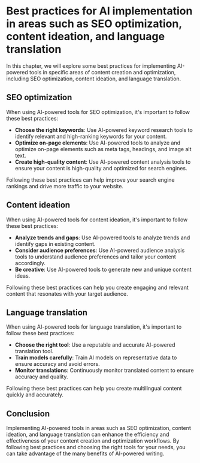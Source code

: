Best practices for AI implementation in areas such as SEO optimization, content ideation, and language translation
===================================================================================================================================================================================================

In this chapter, we will explore some best practices for implementing AI-powered tools in specific areas of content creation and optimization, including SEO optimization, content ideation, and language translation.

SEO optimization
----------------

When using AI-powered tools for SEO optimization, it's important to follow these best practices:

* **Choose the right keywords**: Use AI-powered keyword research tools to identify relevant and high-ranking keywords for your content.
* **Optimize on-page elements**: Use AI-powered tools to analyze and optimize on-page elements such as meta tags, headings, and image alt text.
* **Create high-quality content**: Use AI-powered content analysis tools to ensure your content is high-quality and optimized for search engines.

Following these best practices can help improve your search engine rankings and drive more traffic to your website.

Content ideation
----------------

When using AI-powered tools for content ideation, it's important to follow these best practices:

* **Analyze trends and gaps**: Use AI-powered tools to analyze trends and identify gaps in existing content.
* **Consider audience preferences**: Use AI-powered audience analysis tools to understand audience preferences and tailor your content accordingly.
* **Be creative**: Use AI-powered tools to generate new and unique content ideas.

Following these best practices can help you create engaging and relevant content that resonates with your target audience.

Language translation
--------------------

When using AI-powered tools for language translation, it's important to follow these best practices:

* **Choose the right tool**: Use a reputable and accurate AI-powered translation tool.
* **Train models carefully**: Train AI models on representative data to ensure accuracy and avoid errors.
* **Monitor translations**: Continuously monitor translated content to ensure accuracy and quality.

Following these best practices can help you create multilingual content quickly and accurately.

Conclusion
----------

Implementing AI-powered tools in areas such as SEO optimization, content ideation, and language translation can enhance the efficiency and effectiveness of your content creation and optimization workflows. By following best practices and choosing the right tools for your needs, you can take advantage of the many benefits of AI-powered writing.
